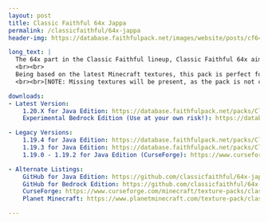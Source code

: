 ```yaml
---
layout: post
title: Classic Faithful 64x Jappa
permalink: /classicfaithful/64x-jappa
header-img: https://database.faithfulpack.net/images/website/posts/cf64x/cf64_banner.jpg

long_text: |
  The 64x part in the Classic Faithful lineup, Classic Faithful 64x aims to be a spiritual successor to HiTeeN's original Faithful 64x, as well as many other discontinued 64x projects. Its goal is to bring back the classic “painted” look of Vattic's textures that many players have grown to love over the years, all the while remaking vanilla art in quadruple the resolution.
  <br><br>
  Being based on the latest Minecraft textures, this pack is perfect for all enjoyers of the classic Faithful style who want a clean and updated experience.
  <br><br>[NOTE: Missing textures will be present, as the pack is not complete. In addition, Bedrock edition is in early development and is likely to be broken!]

downloads:
- Latest Version:
    1.20.X for Java Edition: https://database.faithfulpack.net/packs/Classic-64x-Java/Jappa/Classic%20Faithful%2064x%20Jappa%20-%201.20.1.zip
    Experimental Bedrock Edition (Use at your own risk!): https://database.faithfulpack.net/packs/Classic-64x-Bedrock/Jappa/Classic%20Faithful%2064x%20Jappa%20-%201.19.mcpack

- Legacy Versions:
    1.19.4 for Java Edition: https://database.faithfulpack.net/packs/Classic-64x-Java/Jappa/Classic%20Faithful%2064x%20Jappa%20-%201.19.4.zip
    1.19.3 for Java Edition: https://database.faithfulpack.net/packs/Classic-64x-Java/Jappa/Classic%20Faithful%2064x%20Jappa%20-%201.19.3.zip
    1.19.0 - 1.19.2 for Java Edition (CurseForge): https://www.curseforge.com/minecraft/texture-packs/classic-faithful-64x/download/4064436

- Alternate Listings:
    GitHub for Java Edition: https://github.com/classicfaithful/64x-jappa
    GitHub for Bedrock Edition: https://github.com/classicfaithful/64x-jappa-bedrock
    CurseForge: https://www.curseforge.com/minecraft/texture-packs/classic-faithful-64x
    Planet Minecraft: https://www.planetminecraft.com/texture-pack/classic-faithful-64x/

---
```

